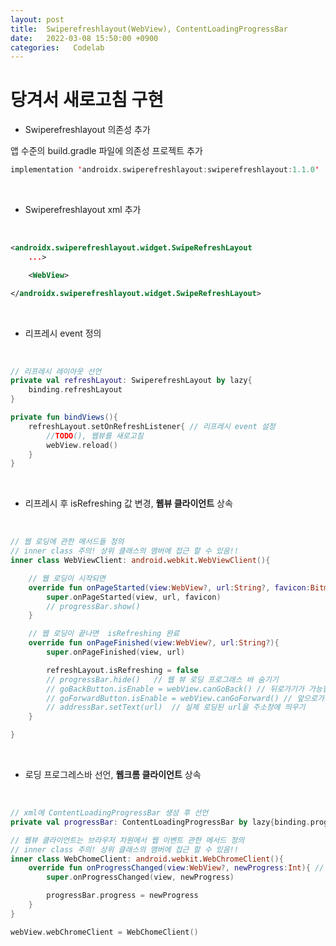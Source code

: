 ```yaml
---
layout: post
title:  Swiperefreshlayout(WebView), ContentLoadingProgressBar
date:   2022-03-08 15:50:00 +0900
categories:   Codelab
---
```



# 당겨서 새로고침 구현

* Swiperefreshlayout 의존성 추가

앱 수준의 build.gradle 파일에 의존성 프로젝트 추가

```kotlin
implementation 'androidx.swiperefreshlayout:swiperefreshlayout:1.1.0'
```

<br>

* Swiperefreshlayout xml 추가

<br>

```xml
<androidx.swiperefreshlayout.widget.SwipeRefreshLayout
    ...>

    <WebView>

</androidx.swiperefreshlayout.widget.SwipeRefreshLayout>
```

<br>

* 리프레시 event 정의

<Br>

```kotlin
// 리프레시 레이아웃 선언
private val refreshLayout: SwiperefreshLayout by lazy{
    binding.refreshLayout
}

private fun bindViews(){
    refreshLayout.setOnRefreshListener{ // 리프레시 event 설정 
        //TODO(), 웹뷰를 새로고침
        webView.reload()
    }
}
```

<br>


* 리프레시 후 isRefreshing 값 변경, __웹뷰 클라이언트__ 상속

<br>

```kotlin
// 웹 로딩에 관한 메서드들 정의
// inner class 주의! 상위 클래스의 맴버에 접근 할 수 있음!!
inner class WebViewClient: android.webkit.WebViewClient(){ 

    // 웹 로딩이 시작되면
    override fun onPageStarted(view:WebView?, url:String?, favicon:Bitmap?){
        super.onPageStarted(view, url, favicon)
        // progressBar.show()
    }

    // 웹 로딩이 끝나면  isRefreshing 완료
    override fun onPageFinished(view:WebView?, url:String?){ 
        super.onPageFinished(view, url)

        refreshLayout.isRefreshing = false
        // progressBar.hide()   // 웹 뷰 로딩 프로그래스 바 숨기기
        // goBackButton.isEnable = webView.canGoBack() // 뒤로가기가 가능할 때만 버튼 활성화
        // goForwardButton.isEnable = webView.canGoForward() // 앞으로가기가 가능할 때만 버튼 활성화
        // addressBar.setText(url)  // 실제 로딩된 url을 주소창에 띄우기
    }

}
```

<Br>

* 로딩 프로그레스바 선언, __웹크롬 클라이언트__ 상속

<Br>

```kotlin
// xml에 ContentLoadingProgressBar 생성 후 선언
private val progressBar: ContentLoadingProgressBar by lazy{binding.progressBar}

// 웹뷰 클라이언트는 브라우저 차원에서 웹 이벤트 관한 메서드 정의
// inner class 주의! 상위 클래스의 맴버에 접근 할 수 있음!!
inner class WebChomeClient: android.webkit.WebChromeClient(){
    override fun onProgressChanged(view:WebView?, newProgress:Int){ // 로딩 정도가 변경되면 실행됨(0~100)
        super.onProgressChanged(view, newProgress)

        progressBar.progress = newProgress
    }
}

webView.webChromeClient = WebChomeClient()
```